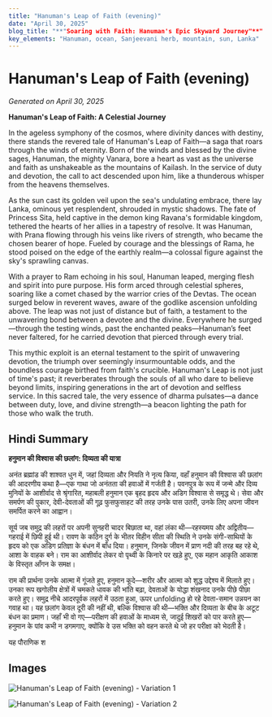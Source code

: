 ```yaml
---
title: "Hanuman's Leap of Faith (evening)"
date: "April 30, 2025"
blog_title: "**"Soaring with Faith: Hanuman's Epic Skyward Journey"**"
key_elements: "Hanuman, ocean, Sanjeevani herb, mountain, sun, Lanka"
---
```


# Hanuman's Leap of Faith (evening)

*Generated on April 30, 2025*

**Hanuman's Leap of Faith: A Celestial Journey**

In the ageless symphony of the cosmos, where divinity dances with destiny, there stands the revered tale of Hanuman's Leap of Faith—a saga that roars through the winds of eternity. Born of the winds and blessed by the divine sages, Hanuman, the mighty Vanara, bore a heart as vast as the universe and faith as unshakeable as the mountains of Kailash. In the service of duty and devotion, the call to act descended upon him, like a thunderous whisper from the heavens themselves.

As the sun cast its golden veil upon the sea's undulating embrace, there lay Lanka, ominous yet resplendent, shrouded in mystic shadows. The fate of Princess Sita, held captive in the demon king Ravana's formidable kingdom, tethered the hearts of her allies in a tapestry of resolve. It was Hanuman, with Prana flowing through his veins like rivers of strength, who became the chosen bearer of hope. Fueled by courage and the blessings of Rama, he stood poised on the edge of the earthly realm—a colossal figure against the sky's sprawling canvas.

With a prayer to Ram echoing in his soul, Hanuman leaped, merging flesh and spirit into pure purpose. His form arced through celestial spheres, soaring like a comet chased by the warrior cries of the Devtas. The ocean surged below in reverent waves, aware of the godlike ascension unfolding above. The leap was not just of distance but of faith, a testament to the unwavering bond between a devotee and the divine. Everywhere he surged—through the testing winds, past the enchanted peaks—Hanuman’s feet never faltered, for he carried devotion that pierced through every trial.

This mythic exploit is an eternal testament to the spirit of unwavering devotion, the triumph over seemingly insurmountable odds, and the boundless courage birthed from faith's crucible. Hanuman's Leap is not just of time's past; it reverberates through the souls of all who dare to believe beyond limits, inspiring generations in the art of devotion and selfless service. In this sacred tale, the very essence of dharma pulsates—a dance between duty, love, and divine strength—a beacon lighting the path for those who walk the truth.

## Hindi Summary

**हनुमान की विश्वास की छलांग: दिव्यता की यात्रा**

अनंत ब्रह्मांड की शाश्वत धुन में, जहां दिव्यता और नियति ने नृत्य किया, वहाँ हनुमान की विश्वास की छलांग की आदरणीय कथा है—एक गाथा जो अनंतता की हवाओं में गर्जती है। पवनपुत्र के रूप में जन्मे और दिव्य मुनियों के आशीर्वाद से श्रृंगारित, महाबली हनुमान एक बृहद हृदय और अडिग विश्वास से समृद्ध थे। सेवा और समर्पण की पुकार, देवी-देवताओं की गूढ़ फुसफुसाहट की तरह उनके पास उतरी, उनके लिए अपना जीवन समर्पित करने का आह्वान।

सूर्य जब समुद्र की लहरों पर अपनी सुनहरी चादर बिछाता था, वहां लंका थी—रहस्यमय और अद्वितीय—गहराई में छिपी हुई थी। रावण के कठिन दुर्ग के भीतर विहीन सीता की स्थिति ने उनके संगी-साथियों के हृदय को एक अडिग प्रतिज्ञा के बंधन में बाँध दिया। हनुमान, जिनके जीवन में प्राण नदी की तरह बह रहे थे, आशा के वाहक बने। राम का आशीर्वाद लेकर वो पृथ्वी के किनारे पर खड़े हुए, एक महान आकृति आकाश के विस्तृत आँगन के समक्ष।

राम की प्रार्थना उनके आत्मा में गूंजते हुए, हनुमान कूदे—शरीर और आत्मा को शुद्ध उद्देश्य में मिलाते हुए। उनका रूप खगोलीय क्षेत्रों में चमकते धावक की भांति बढ़ा, देवताओं के योद्धा शंखनाद उनके पीछे पीछा करते हुए। समुद्र नीचे आदरपूर्वक लहरों में उठता हुआ, ऊपर unfolding हो रहे देवता-समान उन्नयन का गवाह था। यह छलांग केवल दूरी की नहीं थी, बल्कि विश्वास की थी—भक्ति और दिव्यता के बीच के अटूट बंधन का प्रमाण। जहाँ भी वो गए—परीक्षण की हवाओं के माध्यम से, जादुई शिखरों को पार करते हुए—हनुमान के पांव कभी न डगमगाए, क्योंकि वे उस भक्ति को वहन करते थे जो हर परीक्षा को भेदती है।

यह पौराणिक श

## Images

![Hanuman's Leap of Faith (evening) - Variation 1](https://oaidalleapiprodscus.blob.core.windows.net/private/org-J70Xqapa45MPR5XAo7pBs9K6/user-t32ELGEj2UVajMpjeMSrxF1Z/img-3pmEFK2UZaNmUCJOQGdiefnb.png?st=2025-04-30T18%3A51%3A08Z&se=2025-04-30T20%3A51%3A08Z&sp=r&sv=2024-08-04&sr=b&rscd=inline&rsct=image/png&skoid=cc612491-d948-4d2e-9821-2683df3719f5&sktid=a48cca56-e6da-484e-a814-9c849652bcb3&skt=2025-04-29T23%3A25%3A02Z&ske=2025-04-30T23%3A25%3A02Z&sks=b&skv=2024-08-04&sig=VJnHl%2BQ16Wy%2BVAIa%2BSOjMgcPzBuRLxo1gJ4FYM/XWPw%3D)

![Hanuman's Leap of Faith (evening) - Variation 2](https://oaidalleapiprodscus.blob.core.windows.net/private/org-J70Xqapa45MPR5XAo7pBs9K6/user-t32ELGEj2UVajMpjeMSrxF1Z/img-mxoVRn6RpLTBQJm2WZDy4yBA.png?st=2025-04-30T18%3A51%3A30Z&se=2025-04-30T20%3A51%3A30Z&sp=r&sv=2024-08-04&sr=b&rscd=inline&rsct=image/png&skoid=cc612491-d948-4d2e-9821-2683df3719f5&sktid=a48cca56-e6da-484e-a814-9c849652bcb3&skt=2025-04-30T00%3A34%3A52Z&ske=2025-05-01T00%3A34%3A52Z&sks=b&skv=2024-08-04&sig=u6XGYpeYoczyAbt3FdleqfM2A79kA8wWWrxscIcNgXk%3D)
